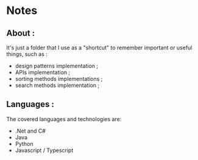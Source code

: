 # Notes

## About : 

It's just a folder that I use as a "shortcut" to remember important or useful things, such as :
- design patterns implementation ;
- APIs implementation ; 
- sorting methods implementations ;
- search methods implementation ; 

## Languages : 

The covered languages and technologies are:
- .Net and C#
- Java
- Python
- Javascript / Typescript
